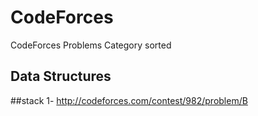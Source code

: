 # CodeForces
CodeForces Problems Category sorted

## Data Structures

##stack
1- http://codeforces.com/contest/982/problem/B  
